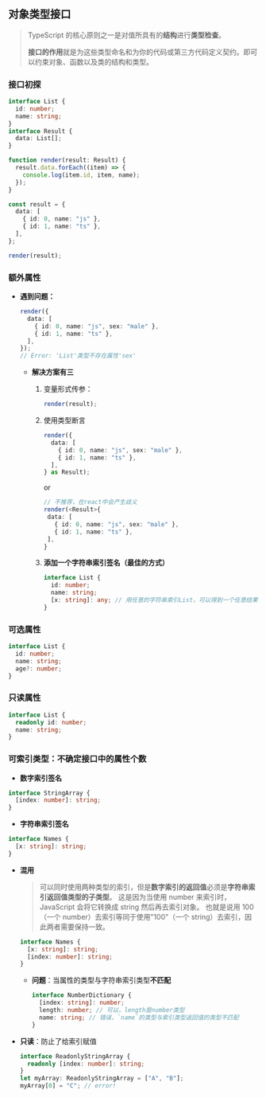## 对象类型接口

> TypeScript 的核心原则之一是对值所具有的**结构**进行**类型检查**。
>
> **接口的作用**就是为这些类型命名和为你的代码或第三方代码定义契约。即可以约束对象、函数以及类的结构和类型。

### 接口初探

```ts
interface List {
  id: number;
  name: string;
}
interface Result {
  data: List[];
}

function render(result: Result) {
  result.data.forEach((item) => {
    console.log(item.id, item, name);
  });
}

const result = {
  data: [
    { id: 0, name: "js" },
    { id: 1, name: "ts" },
  ],
};

render(result);
```

### 额外属性

- **遇到问题：**

  ```ts
  render({
    data: [
      { id: 0, name: "js", sex: "male" },
      { id: 1, name: "ts" },
    ],
  });
  // Error: 'List'类型不存在属性'sex'
  ```

  - **解决方案有三**

    1. 变量形式传参：
       ```ts
       render(result);
       ```
    2. 使用类型断言
       ```ts
       render({
         data: [
           { id: 0, name: "js", sex: "male" },
           { id: 1, name: "ts" },
         ],
       } as Result);
       ```
       or
       ```ts
       // 不推荐，在react中会产生歧义
       render(<Result>{
        data: [
          { id: 0, name: "js", sex: "male" },
          { id: 1, name: "ts" },
        ],
       }
       ```
    3. **添加一个字符串索引签名（最佳的方式）**

       ```ts
       interface List {
         id: number;
         name: string;
         [x: string]: any; // 用任意的字符串索引List，可以得到一个任意结果
       }
       ```

### 可选属性

```ts
interface List {
  id: number;
  name: string;
  age?: number;
}
```

### 只读属性

```ts
interface List {
  readonly id: number;
  name: string;
}
```

### 可索引类型：不确定接口中的属性个数

- **数字索引签名**

```ts
interface StringArray {
  [index: number]: string;
}
```

- **字符串索引签名**

```ts
interface Names {
  [x: string]: string;
}
```

- **混用**

  > 可以同时使用两种类型的索引，但是**数字索引的返回值**必须是**字符串索引返回值类型的子类型**。
  > 这是因为当使用 number 来索引时，JavaScript 会将它转换成 string 然后再去索引对象。
  > 也就是说用 100（一个 number）去索引等同于使用"100"（一个 string）去索引，因此两者需要保持一致。

  ```ts
  interface Names {
    [x: string]: string;
    [index: number]: string;
  }
  ```

  - **问题**：当属性的类型与字符串索引类型**不匹配**

    ```ts
    interface NumberDictionary {
      [index: string]: number;
      length: number; // 可以，length是number类型
      name: string; // 错误，`name`的类型与索引类型返回值的类型不匹配
    }
    ```

- **只读**：防止了给索引赋值

  ```ts
  interface ReadonlyStringArray {
    readonly [index: number]: string;
  }
  let myArray: ReadonlyStringArray = ["A", "B"];
  myArray[0] = "C"; // error!
  ```
